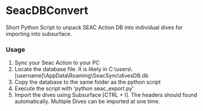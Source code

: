 # SeacDBConvert
Short Python Script to unpack SEAC Action DB into individual dives for importing into subsurface.

### Usage
1) Sync your Seac Action to your PC
2) Locate the database file. It is likely in C:\users\\\[username]\AppData\Roaming\SeacSync\divesDB.db
3) Copy the database to the same folder as the python script
4) Execute the script with 'python seac_export.py'
5) Import the dives using Subsurface [CTRL + I]. The headers should found automatically. Multiple Dives can be imported at one time.
